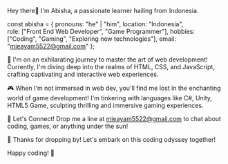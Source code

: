 Hey there👋
I'm Abisha, a passionate learner hailing from Indonesia.

const abisha = {
  pronouns: "he" | "him",
  location: "Indonesia",	
  role: ["Front End Web Developer", "Game Programmer"],
  hobbies: ["Coding", "Gaming", "Exploring new technologies"],
  email: "mieayam5522@gmail.com"
};

🚀 I'm on an exhilarating journey to master the art of web development! Currently, I'm diving deep into the realms of HTML, CSS, and JavaScript, crafting captivating and interactive web experiences.

🎮 When I'm not immersed in web dev, you'll find me lost in the enchanting world of game development! I'm tinkering with languages like C#, Unity, HTML5 Game, sculpting thrilling and immersive gaming experiences.

💬 Let's Connect! Drop me a line at mieayam5522@gmail.com to chat about coding, games, or anything under the sun!

🌟 Thanks for dropping by! Let's embark on this coding odyssey together!


Happy coding! 🌟
